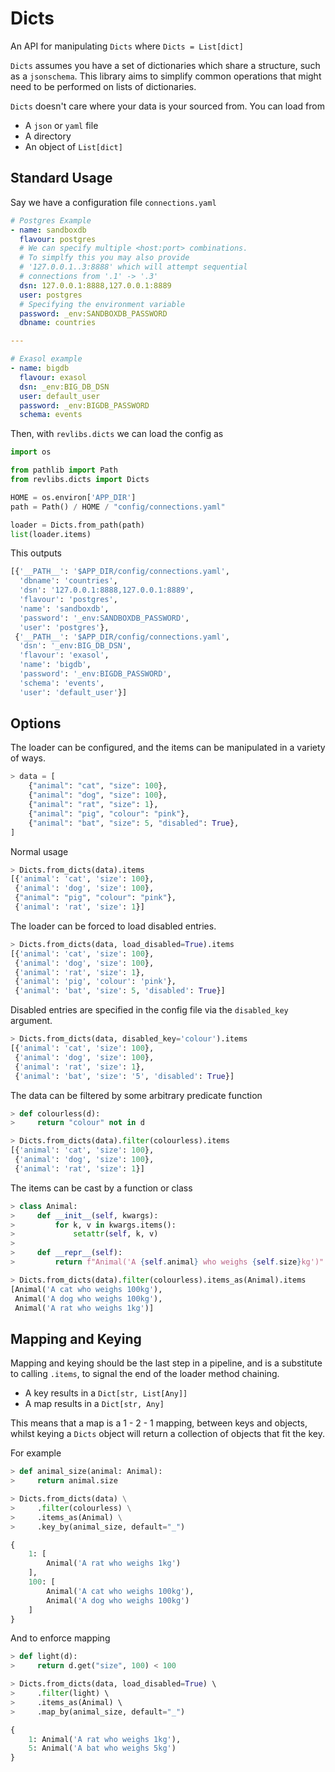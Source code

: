 # Dicts

An API for manipulating `Dicts` where `Dicts = List[dict]`

`Dicts` assumes you have a set of dictionaries which share a structure, such as a `jsonschema`.
This library aims to simplify common operations that might need to be performed on lists of dictionaries.

`Dicts` doesn't care where your data is your sourced from. You can load from

 - A `json` or `yaml` file
 - A directory
 - An object of `List[dict]`

## Standard Usage

Say we have a configuration file `connections.yaml`

```yaml
# Postgres Example
- name: sandboxdb
  flavour: postgres
  # We can specify multiple <host:port> combinations.
  # To simplfy this you may also provide
  # '127.0.0.1..3:8888' which will attempt sequential
  # connections from '.1' -> '.3'
  dsn: 127.0.0.1:8888,127.0.0.1:8889
  user: postgres
  # Specifying the environment variable
  password: _env:SANDBOXDB_PASSWORD
  dbname: countries

---

# Exasol example
- name: bigdb
  flavour: exasol
  dsn: _env:BIG_DB_DSN
  user: default_user
  password: _env:BIGDB_PASSWORD
  schema: events
```

Then, with `revlibs.dicts` we can load the config as

```python
import os

from pathlib import Path
from revlibs.dicts import Dicts

HOME = os.environ['APP_DIR']
path = Path() / HOME / "config/connections.yaml"

loader = Dicts.from_path(path)
list(loader.items)
```

This outputs

```python
[{'__PATH__': '$APP_DIR/config/connections.yaml',
  'dbname': 'countries',
  'dsn': '127.0.0.1:8888,127.0.0.1:8889',
  'flavour': 'postgres',
  'name': 'sandboxdb',
  'password': '_env:SANDBOXDB_PASSWORD',
  'user': 'postgres'},
 {'__PATH__': '$APP_DIR/config/connections.yaml',
  'dsn': '_env:BIG_DB_DSN',
  'flavour': 'exasol',
  'name': 'bigdb',
  'password': '_env:BIGDB_PASSWORD',
  'schema': 'events',
  'user': 'default_user'}]
```

## Options

The loader can be configured, and the items can be manipulated in a variety of ways.

```python
> data = [
    {"animal": "cat", "size": 100},
    {"animal": "dog", "size": 100},
    {"animal": "rat", "size": 1},
    {"animal": "pig", "colour": "pink"},
    {"animal": "bat", "size": 5, "disabled": True},
]
```

Normal usage

```python
> Dicts.from_dicts(data).items
[{'animal': 'cat', 'size': 100},
 {'animal': 'dog', 'size': 100},
 {"animal": "pig", "colour": "pink"},
 {'animal': 'rat', 'size': 1}]
```

The loader can be forced to load disabled entries. 

```python
> Dicts.from_dicts(data, load_disabled=True).items
[{'animal': 'cat', 'size': 100},
 {'animal': 'dog', 'size': 100},
 {'animal': 'rat', 'size': 1},
 {'animal': 'pig', 'colour': 'pink'},
 {'animal': 'bat', 'size': 5, 'disabled': True}]
```

Disabled entries are specified in the config file via the `disabled_key` argument.

```python
> Dicts.from_dicts(data, disabled_key='colour').items
[{'animal': 'cat', 'size': 100},
 {'animal': 'dog', 'size': 100},
 {'animal': 'rat', 'size': 1},
 {'animal': 'bat', 'size': '5', 'disabled': True}]
```

The data can be filtered by some arbitrary predicate function

```python
> def colourless(d):
>     return "colour" not in d

> Dicts.from_dicts(data).filter(colourless).items
[{'animal': 'cat', 'size': 100},
 {'animal': 'dog', 'size': 100},
 {'animal': 'rat', 'size': 1}]
```

The items can be cast by a function or class

```python
> class Animal:
>     def __init__(self, kwargs):
>         for k, v in kwargs.items():
>             setattr(self, k, v)
>
>     def __repr__(self):
>         return f"Animal('A {self.animal} who weighs {self.size}kg')"

> Dicts.from_dicts(data).filter(colourless).items_as(Animal).items
[Animal('A cat who weighs 100kg'),
 Animal('A dog who weighs 100kg'),
 Animal('A rat who weighs 1kg')]
```

## Mapping and Keying

Mapping and keying should be the last step in a pipeline, and is a substitute to calling `.items`, to signal the end of the loader method chaining.

 - A key results in a `Dict[str, List[Any]]`
 - A map results in a `Dict[str, Any]`

This means that a map is a 1 - 2 - 1 mapping, between keys and objects, whilst keying a `Dicts` object will return a collection of objects that fit the key.

For example

```python
> def animal_size(animal: Animal):
>     return animal.size

> Dicts.from_dicts(data) \
>     .filter(colourless) \
>     .items_as(Animal) \
>     .key_by(animal_size, default="_")

{
    1: [
        Animal('A rat who weighs 1kg')
    ],
    100: [
        Animal('A cat who weighs 100kg'), 
        Animal('A dog who weighs 100kg')
    ]
}
```

And to enforce mapping

```python
> def light(d):
>     return d.get("size", 100) < 100

> Dicts.from_dicts(data, load_disabled=True) \ 
>     .filter(light) \ 
>     .items_as(Animal) \ 
>     .map_by(animal_size, default="_")

{
    1: Animal('A rat who weighs 1kg'), 
    5: Animal('A bat who weighs 5kg')
}
```
